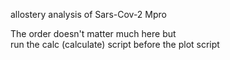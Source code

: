 allostery analysis of Sars-Cov-2 Mpro

The order doesn't matter much here but  
run the calc (calculate) script before the plot script
